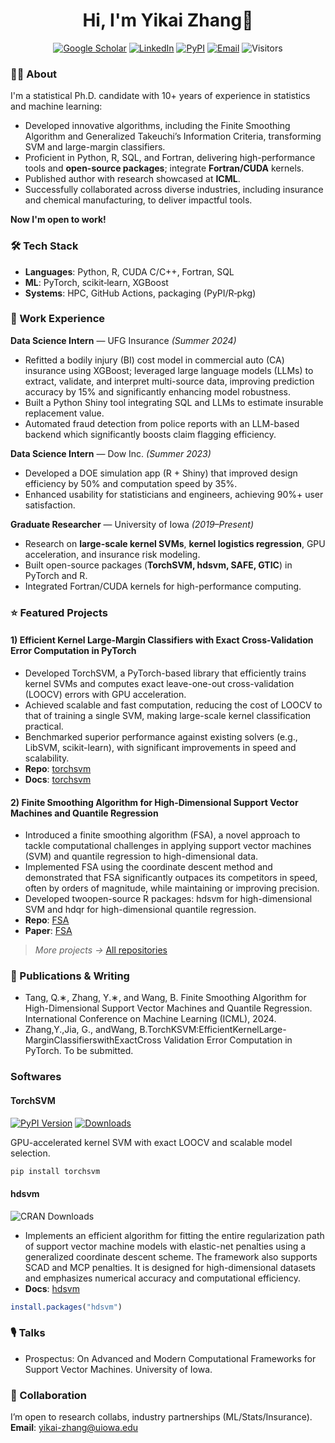 <h1 align="center">Hi, I'm Yikai Zhang👋</h1>
<p align="center">
<a href="https://scholar.google.com/YOUR_LINK_HERE"><img alt="Google Scholar" src="https://img.shields.io/badge/Scholar-4285F4?logo=google-scholar&logoColor=white"></a>
<a href="https://www.linkedin.com/in/yikai-zhang-66a01b160"><img alt="LinkedIn" src="https://img.shields.io/badge/LinkedIn-0A66C2?logo=linkedin&logoColor=white"></a>
<a href="https://pypi.org/user/yikaizhang/"><img alt="PyPI" src="https://img.shields.io/badge/PyPI-3775A9?logo=pypi&logoColor=white"></a>
<a href="mailto:yikai.zhang@uiowa.edu"><img alt="Email" src="https://img.shields.io/badge/Email-181717?logo=gmail&logoColor=white"></a>
<img alt="Visitors" src="https://komarev.com/ghpvc/?username=YikaiZhang95&style=flat">
</p>
<meta name="description" content="This is my Github page. I'm a developer and I share my code here.">
<meta name="keywords" content="dcode, github, page, Yikai Zhang, torch, svm, high dimentional, kernel, uiowa">

### 🧑‍🔬 About

I'm a statistical Ph.D. candidate with 10+ years of experience in statistics and machine learning:
- Developed innovative algorithms, including the Finite Smoothing Algorithm and Generalized Takeuchi’s Information Criteria, transforming SVM and large-margin classifiers.
- Proficient in Python, R, SQL, and Fortran, delivering high-performance tools and **open-source packages**; integrate **Fortran/CUDA** kernels.
- Published author with research showcased at **ICML**.
- Successfully collaborated across diverse industries, including insurance and chemical manufacturing, to deliver impactful tools.

**Now I'm open to work!**

### 🛠️ Tech Stack
- **Languages**: Python, R, CUDA C/C++, Fortran, SQL
- **ML**: PyTorch, scikit‑learn, XGBoost
- **Systems**: HPC, GitHub Actions, packaging (PyPI/R‑pkg)

### 💼 Work Experience

**Data Science Intern** — UFG Insurance _(Summer 2024)_  
- Refitted a bodily injury (BI) cost model in commercial auto (CA) insurance using XGBoost; leveraged large language models (LLMs) to extract, validate, and interpret multi-source data, improving prediction  accuracy by 15% and significantly enhancing model robustness.  
- Built a Python Shiny tool integrating SQL and LLMs to estimate insurable replacement value.
- Automated fraud detection from police reports with an LLM-based backend which significantly boosts claim flagging efficiency.  

**Data Science Intern** — Dow Inc. _(Summer 2023)_  
- Developed a DOE simulation app (R + Shiny) that improved design efficiency by 50% and computation speed by 35%. 
- Enhanced usability for statisticians and engineers, achieving 90%+ user satisfaction. 

**Graduate Researcher** — University of Iowa _(2019–Present)_  
- Research on **large-scale kernel SVMs**, **kernel logistics regression**, GPU acceleration, and insurance risk modeling.  
- Built open-source packages (**TorchSVM, hdsvm, SAFE, GTIC**) in PyTorch and R.  
- Integrated Fortran/CUDA kernels for high-performance computing.  


### ⭐ Featured Projects


#### 1)  Efficient Kernel Large-Margin Classifiers with Exact Cross-Validation Error Computation in PyTorch
- Developed TorchSVM, a PyTorch-based library that efficiently trains kernel SVMs and computes exact leave-one-out cross-validation (LOOCV) errors with GPU acceleration.
- Achieved scalable and fast computation, reducing the cost of LOOCV to that of training a single SVM, making large-scale kernel classification practical.
- Benchmarked superior performance against existing solvers (e.g., LibSVM, scikit-learn), with significant improvements in speed and scalability.
- **Repo**: [torchsvm](https://github.com/YikaiZhang95/torchsvm)
- **Docs**: [torchsvm](https://pypi.org/project/torchsvm/)

#### 2) Finite Smoothing Algorithm for High-Dimensional Support Vector Machines and Quantile Regression
- Introduced a finite smoothing algorithm (FSA), a novel approach to tackle computational challenges in applying support vector machines (SVM) and quantile regression to high-dimensional data.
- Implemented FSA using the coordinate descent method and demonstrated that FSA significantly outpaces its competitors in speed, often by orders of magnitude, while maintaining or improving precision.
- Developed twoopen-source R packages: hdsvm for high-dimensional SVM and hdqr for high-dimensional quantile regression.
- **Repo**: [FSA](https://github.com/YikaiZhang95/hdsvm)
- **Paper**: [FSA](https://openreview.net/pdf?id=RvwMTDYTOb)

> _More projects →_ [All repositories](https://github.com/YikaiZhang95?tab=repositories)


### 📄 Publications & Writing
- Tang, Q.∗, Zhang, Y.∗, and Wang, B. Finite Smoothing Algorithm for High-Dimensional Support Vector
 Machines and Quantile Regression. International Conference on Machine Learning (ICML), 2024.
-  Zhang,Y.,Jia, G., andWang, B.TorchKSVM:EfficientKernelLarge-MarginClassifierswithExactCross
Validation Error Computation in PyTorch. To be submitted.

### Softwares
#### TorchSVM
[![PyPI Version](https://img.shields.io/pypi/v/torchsvm)](https://pypi.org/project/torchksvm/)
[![Downloads](https://pepy.tech/badge/torchsvm)](https://pepy.tech/project/torchsvm)

GPU-accelerated kernel SVM with exact LOOCV and scalable model selection.
```python
pip install torchsvm
```

#### hdsvm
![CRAN Downloads](https://cranlogs.r-pkg.org/badges/grand-total/hdsvm)

- Implements an efficient algorithm for fitting the entire regularization path of support vector machine models with elastic-net penalties using a generalized coordinate descent scheme. The framework also supports SCAD and MCP penalties. It is designed for high-dimensional datasets and emphasizes numerical accuracy and computational efficiency.
- **Docs**: [hdsvm](https://cran.r-project.org/web/packages/hdsvm/index.html)
  
```r
install.packages("hdsvm")
```


### 🎙️ Talks
- Prospectus: On Advanced and Modern Computational Frameworks for Support Vector Machines. University of Iowa.



### 🤝 Collaboration
I’m open to research collabs, industry partnerships (ML/Stats/Insurance).
**Email**: yikai-zhang@uiowa.edu

